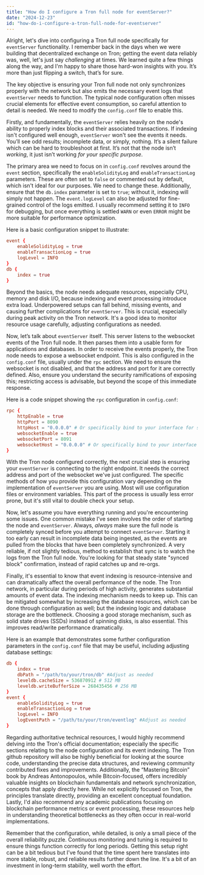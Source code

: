 ```yaml
---
title: "How do I configure a Tron full node for eventServer?"
date: "2024-12-23"
id: "how-do-i-configure-a-tron-full-node-for-eventserver"
---
```


Alright, let's dive into configuring a Tron full node specifically for `eventServer` functionality. I remember back in the days when we were building that decentralized exchange on Tron; getting the event data reliably was, well, let's just say *challenging* at times. We learned quite a few things along the way, and I'm happy to share those hard-won insights with you. It’s more than just flipping a switch, that’s for sure.

The key objective is ensuring your Tron full node not only synchronizes properly with the network but also emits the necessary event logs that `eventServer` needs to function. The typical node configuration often misses crucial elements for effective event consumption, so careful attention to detail is needed. We need to modify the `config.conf` file to enable this.

Firstly, and fundamentally, the `eventServer` relies heavily on the node's ability to properly index blocks and their associated transactions. If indexing isn't configured well enough, `eventServer` won't see the events it needs. You’ll see odd results; incomplete data, or simply, nothing. It’s a silent failure which can be hard to troubleshoot at first. It’s not that the node isn’t *working*, it just isn’t working *for your specific purpose*.

The primary area we need to focus on in `config.conf` revolves around the `event` section, specifically the `enableSolidityLog` and `enableTransactionLog` parameters. These are often set to `false` or commented out by default, which isn't ideal for our purposes. We need to change these. Additionally, ensure that the `db.index` parameter is set to `true`; without it, indexing will simply not happen. The `event.logLevel` can also be adjusted for fine-grained control of the logs emitted. I usually recommend setting it to `INFO` for debugging, but once everything is settled `WARN` or even `ERROR` might be more suitable for performance optimization.

Here is a basic configuration snippet to illustrate:

```conf
event {
    enableSolidityLog = true
    enableTransactionLog = true
    logLevel = INFO
}
db {
    index = true
}
```

Beyond the basics, the node needs adequate resources, especially CPU, memory and disk I/O, because indexing and event processing introduce extra load. Underpowered setups can fall behind, missing events, and causing further complications for `eventServer`. This is crucial, especially during peak activity on the Tron network. It's a good idea to monitor resource usage carefully, adjusting configurations as needed.

Now, let’s talk about `eventServer` itself. This server listens to the websocket events of the Tron full node. It then parses them into a usable form for applications and databases. In order to receive the events properly, the Tron node needs to expose a websocket endpoint. This is also configured in the `config.conf` file, usually under the `rpc` section. We need to ensure the websocket is not disabled, and that the address and port for it are correctly defined. Also, ensure you understand the security ramifications of exposing this; restricting access is advisable, but beyond the scope of this immediate response.

Here is a code snippet showing the `rpc` configuration in `config.conf`:

```conf
rpc {
    httpEnable = true
    httpPort = 8090
    httpHost = "0.0.0.0" # Or specifically bind to your interface for security
    websocketEnable = true
    websocketPort = 8091
    websocketHost = "0.0.0.0" # Or specifically bind to your interface for security
}
```

With the Tron node configured correctly, the next crucial step is ensuring your `eventServer` is connecting to the right endpoint. It needs the correct address and port of the websocket we've just configured. The specific methods of how you provide this configuration vary depending on the implementation of `eventServer` you are using. Most will use configuration files or environment variables. This part of the process is usually less error prone, but it's still vital to double check your setup.

Now, let's assume you have everything running and you're encountering some issues. One common mistake I’ve seen involves the order of starting the node and `eventServer`. Always, *always* make sure the full node is completely synced before you attempt to connect `eventServer`. Starting it too early can result in incomplete data being ingested, as the events are pulled from the blocks that have been completely synchronized. A very reliable, if not slightly tedious, method to establish that sync is to watch the logs from the Tron full node. You're looking for that steady state "synced block" confirmation, instead of rapid catches up and re-orgs.

Finally, it's essential to know that event indexing is resource-intensive and can dramatically affect the overall performance of the node. The Tron network, in particular during periods of high activity, generates substantial amounts of event data. The indexing mechanism needs to keep up. This can be mitigated somewhat by increasing the database resources, which can be done through configuration as well; but the indexing logic and database storage are the bottleneck. Choosing a good storage mechanism, such as solid state drives (SSDs) instead of spinning disks, is also essential. This improves read/write performance dramatically.

Here is an example that demonstrates some further configuration parameters in the `config.conf` file that may be useful, including adjusting database settings:

```conf
db {
    index = true
    dbPath = "/path/to/your/tron/db" #Adjust as needed
    leveldb.cacheSize = 536870912 # 512 MB
    leveldb.writeBufferSize = 268435456 # 256 MB
}
event {
    enableSolidityLog = true
    enableTransactionLog = true
    logLevel = INFO
    logEventPath = "/path/to/your/tron/eventlog" #Adjust as needed
}
```

Regarding authoritative technical resources, I would highly recommend delving into the Tron's official documentation; especially the specific sections relating to the node configuration and its event indexing. The Tron github repository will also be highly beneficial for looking at the source code, understanding the precise data structures, and reviewing community contributed fixes and improvements. Additionally, the “Mastering Bitcoin” book by Andreas Antonopoulos, while Bitcoin-focused, offers incredibly valuable insights on blockchain fundamentals and network synchronization, concepts that apply directly here. While not explicitly focused on Tron, the principles translate directly, providing an excellent conceptual foundation. Lastly, I'd also recommend any academic publications focusing on blockchain performance metrics or event processing, these resources help in understanding theoretical bottlenecks as they often occur in real-world implementations.

Remember that the configuration, while detailed, is only a small piece of the overall reliability puzzle. Continuous monitoring and tuning is required to ensure things function correctly for long periods. Getting this setup right can be a bit tedious but I’ve found that the time spent here translates into more stable, robust, and reliable results further down the line. It's a bit of an investment in long-term stability, well worth the effort.
